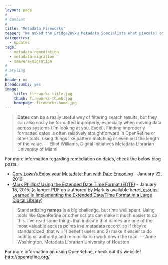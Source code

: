 ```yaml
---
layout: page
#
# Content
#
title: "Metadata Fireworks"
teaser: "We asked the Bridge2Hyku Metadata Specialists what piece(s) of metadata offered the most “bang for the buck” to remediate. Here’s what they said."
categories:
  - updates
tags:
  - metadata-remediation
  - metadata-migration
  - samvera-migration
#
# Styling
#
header: no
breadcrumbs: yes
image:
    title: fireworks-title.jpg
    thumb: fireworks-thumb.jpg
    homepage: fireworks-home.jpg
---
```


> <strong>Dates</strong> can be a really useful way of filtering search results, but they can also easily be formatted improperly, especially when moving data across systems (I’m looking at you, Excel).  Finding improperly formatted dates is often relatively straightforward in OpenRefine or other tools, using things like pattern matching or even just the length of the value. -- Elliot Williams, Digital Initiatives Metadata Librarian University of Miami 

For more information regarding remediation on dates, check the below blog posts:   
<ul><li><a href="https://blogs.library.duke.edu/bitstreams/2016/01/22/enjoy-your-metadata-fun-with-date-encoding/">Cory Lown’s Enjoy your Metadata: Fun with Date Encoding</a> - January 22, 2016</li>

<li><a href="https://vphill.com/journal/post/4112/">Mark Phillips’ Using the Extended Date Time Format (EDTF)</a> - January 18, 2015.
(a longer PDF co-authored by Mark is available here:<a href="http://dcpapers.dublincore.org/pubs/article/download/3671/1894">Lessons Learned in Implementing the Extended Date/Time Format in a Large Digital Library</a>)</li></ul>


> Standardizing <strong>names</strong> is a big challenge, but time well spent. Using tools like OpenRefine or other scripts can make it much easier to do this. I’ve read some things that indicate that names are one of the most valuable access points in a metadata record, so if they’re standardized, that will 1) benefit users and 2) make it easier to do additional authority and reconciliation work down the road. -- Anne Washington, Metadata Librarian University of Houston

For more information on using OpenRefine, check out it’s website! <a href="http://openrefine.org/">http://openrefine.org/</a>

